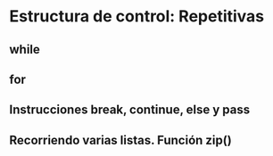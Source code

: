 # Estructura de control: Repetitivas

## while

## for

## Instrucciones break, continue, else y pass

## Recorriendo varias listas. Función zip()
